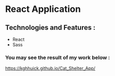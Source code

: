 # React Application
## Technologies and Features :
* React
* Sass

### You may see the result of my work below :
https://kghhuick.github.io/Cat_Shelter_App/ 
